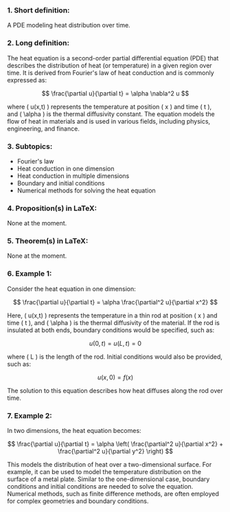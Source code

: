 ### 1. Short definition:
A PDE modeling heat distribution over time.

### 2. Long definition:
The heat equation is a second-order partial differential equation (PDE) that describes the distribution of heat (or temperature) in a given region over time. It is derived from Fourier's law of heat conduction and is commonly expressed as:

$$
\frac{\partial u}{\partial t} = \alpha \nabla^2 u
$$

where \( u(x,t) \) represents the temperature at position \( x \) and time \( t \), and \( \alpha \) is the thermal diffusivity constant. The equation models the flow of heat in materials and is used in various fields, including physics, engineering, and finance.

### 3. Subtopics:
- Fourier's law
- Heat conduction in one dimension
- Heat conduction in multiple dimensions
- Boundary and initial conditions
- Numerical methods for solving the heat equation

### 4. Proposition(s) in LaTeX:
None at the moment.

### 5. Theorem(s) in LaTeX:
None at the moment.

### 6. Example 1:
Consider the heat equation in one dimension:

$$
\frac{\partial u}{\partial t} = \alpha \frac{\partial^2 u}{\partial x^2}
$$

Here, \( u(x,t) \) represents the temperature in a thin rod at position \( x \) and time \( t \), and \( \alpha \) is the thermal diffusivity of the material. If the rod is insulated at both ends, boundary conditions would be specified, such as:

$$
u(0, t) = u(L, t) = 0
$$

where \( L \) is the length of the rod. Initial conditions would also be provided, such as:

$$
u(x, 0) = f(x)
$$

The solution to this equation describes how heat diffuses along the rod over time.

### 7. Example 2:
In two dimensions, the heat equation becomes:

$$
\frac{\partial u}{\partial t} = \alpha \left( \frac{\partial^2 u}{\partial x^2} + \frac{\partial^2 u}{\partial y^2} \right)
$$

This models the distribution of heat over a two-dimensional surface. For example, it can be used to model the temperature distribution on the surface of a metal plate. Similar to the one-dimensional case, boundary conditions and initial conditions are needed to solve the equation. Numerical methods, such as finite difference methods, are often employed for complex geometries and boundary conditions.